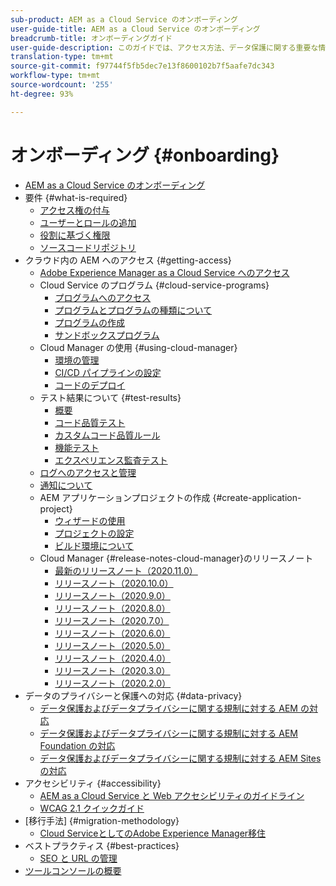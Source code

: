 ```yaml
---
sub-product: AEM as a Cloud Service のオンボーディング
user-guide-title: AEM as a Cloud Service のオンボーディング
breadcrumb-title: オンボーディングガイド
user-guide-description: このガイドでは、アクセス方法、データ保護に関する重要な情報など、Adobe Experience Manager as a Cloud Service の基本について概要を説明します。
translation-type: tm+mt
source-git-commit: f97744f5fb5dec7e13f8600102b7f5aafe7dc343
workflow-type: tm+mt
source-wordcount: '255'
ht-degree: 93%

---
```



# オンボーディング {#onboarding}

+ [AEM as a Cloud Service のオンボーディング](/help/onboarding/home.md)
+ 要件 {#what-is-required}
   + [アクセス権の付与](what-is-required/access-rights-granted.md)
   + [ユーザーとロールの追加](what-is-required/add-users-roles.md)
   + [役割に基づく権限](what-is-required/role-based-permissions.md)
   + [ソースコードリポジトリ](what-is-required/source-code-repository.md)
+ クラウド内の AEM へのアクセス {#getting-access}
   + [Adobe Experience Manager as a Cloud Service へのアクセス](getting-access-to-aem-in-cloud/navigation.md)
   + Cloud Service のプログラム {#cloud-service-programs}
      + [プログラムへのアクセス](getting-access-to-aem-in-cloud/first-time-login.md)
      + [プログラムとプログラムの種類について](getting-access-to-aem-in-cloud/understand-program-types.md)
      + [プログラムの作成](getting-access-to-aem-in-cloud/creating-a-program.md)
      + [サンドボックスプログラム](getting-access-to-aem-in-cloud/sandbox-programs.md)
   + Cloud Manager の使用 {#using-cloud-manager}
      + [環境の管理](/help/implementing/cloud-manager/manage-environments.md)
      + [CI/CD パイプラインの設定](/help/implementing/cloud-manager/configure-pipeline.md)
      + [コードのデプロイ](/help/implementing/cloud-manager/deploy-code.md)
   + テスト結果について {#test-results}
      + [概要](/help/implementing/cloud-manager/overview-test-results.md)
      + [コード品質テスト](/help/implementing/cloud-manager/code-quality-testing.md)
      + [カスタムコード品質ルール](/help/implementing/cloud-manager/custom-code-quality-rules.md)
      + [機能テスト](/help/implementing/cloud-manager/functional-testing.md)
      + [エクスペリエンス監査テスト](/help/implementing/cloud-manager/experience-audit-testing.md)
   + [ログへのアクセスと管理](/help/implementing/cloud-manager/manage-logs.md)
   + [通知について](/help/implementing/cloud-manager/notifications.md)
   + AEM アプリケーションプロジェクトの作成 {#create-application-project}
      + [ウィザードの使用](getting-access-to-aem-in-cloud/using-the-wizard.md)
      + [プロジェクトの設定](getting-access-to-aem-in-cloud/setting-up-project.md)
      + [ビルド環境について](getting-access-to-aem-in-cloud/build-environment-details.md)
   + Cloud Manager {#release-notes-cloud-manager}のリリースノート
      + [最新のリリースノート（2020.11.0）](/help/onboarding/release-notes-cloud-manager/release-notes-cm-current.md)
      + [リリースノート（2020.10.0）](/help/onboarding/release-notes-cloud-manager/release-notes-cm-2020-10-0.md)
      + [リリースノート（2020.9.0）](/help/onboarding/release-notes-cloud-manager/release-notes-cm-2020-9-0.md)
      + [リリースノート（2020.8.0）](/help/onboarding/release-notes-cloud-manager/release-notes-cm-2020-8-0.md)
      + [リリースノート（2020.7.0）](/help/onboarding/release-notes-cloud-manager/release-notes-cm-2020-7-0.md)
      + [リリースノート（2020.6.0）](/help/onboarding/release-notes-cloud-manager/release-notes-cm-2020-6-0.md)
      + [リリースノート（2020.5.0）](/help/onboarding/release-notes-cloud-manager/release-notes-cm-2020-5-0.md)
      + [リリースノート（2020.4.0）](/help/onboarding/release-notes-cloud-manager/release-notes-cm-2020-4-0.md)
      + [リリースノート（2020.3.0）](/help/onboarding/release-notes-cloud-manager/release-notes-cm-2020-3-0.md)
      + [リリースノート（2020.2.0）](/help/onboarding/release-notes-cloud-manager/release-notes-cm-2020-2-0.md)
+ データのプライバシーと保護への対応 {#data-privacy}
   + [データ保護およびデータプライバシーに関する規制に対する AEM の対応](data-privacy-and-protection-readiness/aem-readiness.md)
   + [データ保護およびデータプライバシーに関する規制に対する AEM Foundation の対応](data-privacy-and-protection-readiness/foundation-readiness.md)
   + [データ保護およびデータプライバシーに関する規制に対する AEM Sites の対応](data-privacy-and-protection-readiness/sites-readiness.md)
+ アクセシビリティ {#accessibility}
   + [AEM as a Cloud Service と Web アクセシビリティのガイドライン](accessibility/web-accessibility.md)
   + [WCAG 2.1 クイックガイド](accessibility/quick-guide-wcag.md)
+ [移行手法] {#migration-methodology}
   + [Cloud ServiceとしてのAdobe Experience Manager移住](migration-methodology/getting-started.md)
+ ベストプラクティス {#best-practices}
   + [SEO と URL の管理](best-practices/seo-and-url-management.md)
+ [ツールコンソールの概要](tools-consoles.md)

